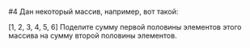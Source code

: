 #4
Дан некоторый массив, например, вот такой:

[1, 2, 3, 4, 5, 6]
Поделите сумму первой половины элементов этого массива на сумму второй половины элементов.
